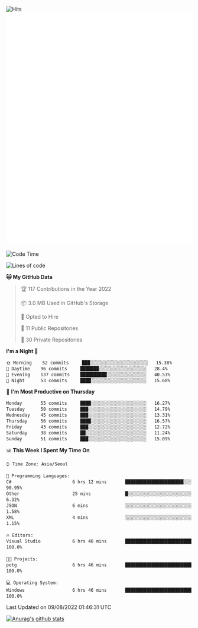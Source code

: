 ![Hits](https://hits.seeyoufarm.com/api/count/incr/badge.svg?url=https%3A%2F%2Fgithub.com%2Fkokose1234&count_bg=%2379C83D&title_bg=%23555555&icon=apple.svg&icon_color=%23E7E7E7&title=hits&edge_flat=false)
<br/>
![Metrics](https://github.com/kokose1234/kokose1234/blob/main/github-metrics.svg)

<!--START_SECTION:waka-->
![Code Time](http://img.shields.io/badge/Code%20Time-662%20hrs%2031%20mins-blue)

![Lines of code](https://img.shields.io/badge/From%20Hello%20World%20I%27ve%20Written-936%20Thousand%20lines%20of%20code-blue)

**🐱 My GitHub Data** 

> 🏆 117 Contributions in the Year 2022
 > 
> 📦 3.0 MB Used in GitHub's Storage 
 > 
> 💼 Opted to Hire
 > 
> 📜 11 Public Repositories 
 > 
> 🔑 30 Private Repositories  
 > 
**I'm a Night 🦉** 

```text
🌞 Morning    52 commits     ███░░░░░░░░░░░░░░░░░░░░░░   15.38% 
🌆 Daytime    96 commits     ███████░░░░░░░░░░░░░░░░░░   28.4% 
🌃 Evening    137 commits    ██████████░░░░░░░░░░░░░░░   40.53% 
🌙 Night      53 commits     ████░░░░░░░░░░░░░░░░░░░░░   15.68%

```
📅 **I'm Most Productive on Thursday** 

```text
Monday       55 commits     ████░░░░░░░░░░░░░░░░░░░░░   16.27% 
Tuesday      50 commits     ███░░░░░░░░░░░░░░░░░░░░░░   14.79% 
Wednesday    45 commits     ███░░░░░░░░░░░░░░░░░░░░░░   13.31% 
Thursday     56 commits     ████░░░░░░░░░░░░░░░░░░░░░   16.57% 
Friday       43 commits     ███░░░░░░░░░░░░░░░░░░░░░░   12.72% 
Saturday     38 commits     ██░░░░░░░░░░░░░░░░░░░░░░░   11.24% 
Sunday       51 commits     ███░░░░░░░░░░░░░░░░░░░░░░   15.09%

```


📊 **This Week I Spent My Time On** 

```text
⌚︎ Time Zone: Asia/Seoul

💬 Programming Languages: 
C#                       6 hrs 12 mins       ██████████████████████░░░   90.95% 
Other                    25 mins             █░░░░░░░░░░░░░░░░░░░░░░░░   6.32% 
JSON                     6 mins              ░░░░░░░░░░░░░░░░░░░░░░░░░   1.58% 
XML                      4 mins              ░░░░░░░░░░░░░░░░░░░░░░░░░   1.15%

🔥 Editors: 
Visual Studio            6 hrs 46 mins       █████████████████████████   100.0%

🐱‍💻 Projects: 
potg                     6 hrs 46 mins       █████████████████████████   100.0%

💻 Operating System: 
Windows                  6 hrs 46 mins       █████████████████████████   100.0%

```


 Last Updated on 09/08/2022 01:46:31 UTC
<!--END_SECTION:waka-->

[![Anurag's github stats](https://github-readme-stats.vercel.app/api?username=kokose1234&theme=dracula)](https://github.com/anuraghazra/github-readme-stats)



	
